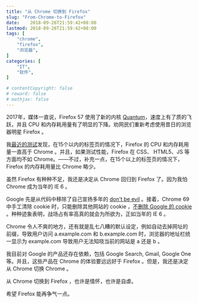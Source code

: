 ```yaml
---
title: "从 Chrome 切换到 Firefox"
slug: "From-Chrome-to-Firefox"
date:    2018-09-26T21:59:42+08:00
lastmod: 2018-09-26T21:59:42+08:00
tags: [
    "chrome",
    "firefox",
    "浏览器",
]
categories: [
    "IT",
    "软件",
]

# contentCopyright: false
# reward: false
# mathjax: false
---
```


2017年，媒体一直说，Firefox 57 使用了新的内核  [Quantum](https://blog.mozilla.org/blog/2017/11/14/introducing-firefox-quantum/)，速度上有了质的飞跃，并且 CPU 和内存耗用量有了明显的下降。劝网民们重新考虑使用昔日的浏览器明星 Firefox 。

我[最近的测试](https://twitter.com/choicky/status/1044792707518935040)发现，在15个以内的标签页的情况下，Firefox 的 CPU 和内存耗用量一直高于 Chrome 。并且，如果测试性能，Firefox 在 CSS、 HTML5、JS 等方面均不如 Chrome。——不过，补充一点，在15个以上的标签页的情况下，Firefox 的内存耗用量比 Chrome 略少。<!--more-->

虽然 Firefox 有种种不足，我还是决定从 Chrome 回归到 Firefox 了。因为我怕 Chrome 成为当年的 IE 6 。

Google 先是从代码中移除了自己宣扬多年的 [don't be evil](https://en.wikipedia.org/wiki/Don%27t_be_evil) 。接着，Chrome 69 中手工清除 cookie 时，只能删除其他网站的 cookie ，[不删除 Google 的 cookie](https://www.bleepingcomputer.com/news/google/chrome-69-keeps-googles-cookies-after-you-clear-browser-data/) 。种种迹象表明，战场占有率高真的就会为所欲为，正如当年的 IE 6 。

Chrome 令人不爽的地方，还有就是乱七八糟的默认设定，例如自动去掉网址的前缀，导致用户访问 a.example.com 和 b.example.com 时，浏览器的地址栏统一显示为 example.com 导致用户无法知晓当前的网站是 a 还是 b 。

我目前对 Google 的产品还存在依赖，包括 Google Search, Gmail, Google One 等。并且，这些产品在 Chrome 的体验要远远好于 Firefox 。但是，我还是决定从 Chrome 切换 Chrome 。

从 Chrome 切换到 Firefox ，也许是情怀，也许是自虐。

希望 Firefox 能再争气一点。